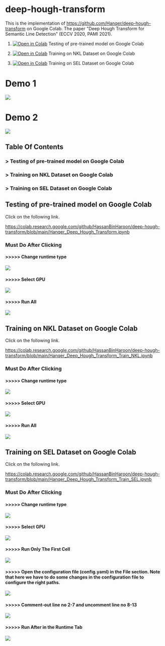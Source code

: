 
# deep-hough-transform

This is the implementation of https://github.com/Hanqer/deep-hough-transform on Google Colab. The paper "Deep Hough Transform for Semantic Line Detection" (ECCV 2020, PAMI 2021).

1. [![Open in Colab](https://colab.research.google.com/assets/colab-badge.svg)](https://colab.research.google.com/github/HassanBinHaroon/deep-hough-transform/blob/main/Hanqer_Deep_Hough_Transform.ipynb) Testing of pre-trained model on Google Colab

2. [![Open in Colab](https://colab.research.google.com/assets/colab-badge.svg)](https://colab.research.google.com/github/HassanBinHaroon/deep-hough-transform/blob/main/Hanqer_Deep_Hough_Transform_Train_NKL.ipynb) Training on NKL Dataset on Google Colab

3. [![Open in Colab](https://colab.research.google.com/assets/colab-badge.svg)](https://colab.research.google.com/github/HassanBinHaroon/deep-hough-transform/blob/main/Hanqer_Deep_Hough_Transform_Train_SEL.ipynb) Training on SEL Dataset on Google Colab

# Demo 1

![](https://github.com/HassanBinHaroon/deep-hough-transform/blob/main/Images/demo1.jpg)

# Demo 2

![](https://github.com/HassanBinHaroon/deep-hough-transform/blob/main/Images/demo2.jpg)

## Table Of Contents

   ### >    Testing of pre-trained model on Google Colab
   ### >    Training on NKL Dataset on Google Colab
   ### >    Training on SEL Dataset on Google Colab

## Testing of pre-trained model on Google Colab

Click on the following link.

https://colab.research.google.com/github/HassanBinHaroon/deep-hough-transform/blob/main/Hanqer_Deep_Hough_Transform.ipynb
### Must Do After Clicking 

#### >>>>> Change runtime type

![](https://github.com/HassanBinHaroon/deep-hough-transform/blob/main/Images/im1.png)

#### >>>>> Select GPU

![](https://github.com/HassanBinHaroon/deep-hough-transform/blob/main/Images/im2.png)

#### >>>>> Run All

![](https://github.com/HassanBinHaroon/deep-hough-transform/blob/main/Images/im3.png)

## Training on NKL Dataset on Google Colab

Click on the following link.

https://colab.research.google.com/github/HassanBinHaroon/deep-hough-transform/blob/main/Hanqer_Deep_Hough_Transform_Train_NKL.ipynb
### Must Do After Clicking 

#### >>>>> Change runtime type

![](https://github.com/HassanBinHaroon/deep-hough-transform/blob/main/Images/im1.png)

#### >>>>> Select GPU

![](https://github.com/HassanBinHaroon/deep-hough-transform/blob/main/Images/im2.png)

#### >>>>> Run All

![](https://github.com/HassanBinHaroon/deep-hough-transform/blob/main/Images/im3.png)

## Training on SEL Dataset on Google Colab

Click on the following link.

https://colab.research.google.com/github/HassanBinHaroon/deep-hough-transform/blob/main/Hanqer_Deep_Hough_Transform_Train_SEL.ipynb

### Must Do After Clicking 

#### >>>>> Change runtime type

![](https://github.com/HassanBinHaroon/deep-hough-transform/blob/main/Images/im1.png)

#### >>>>> Select GPU

![](https://github.com/HassanBinHaroon/deep-hough-transform/blob/main/Images/im2.png)

#### >>>>> Run Only The First Cell

![](https://github.com/HassanBinHaroon/deep-hough-transform/blob/main/Images/im4.png)

#### >>>>> Open the configuration file (config.yaml) in the File section. Note that here we have to do some changes in the configuration file to configure the right paths. 

![](https://github.com/HassanBinHaroon/deep-hough-transform/blob/main/Images/im5.png)

#### >>>>> Comment-out line no 2-7 and uncomment line no 8-13 

![](https://github.com/HassanBinHaroon/deep-hough-transform/blob/main/Images/im6.png)

#### >>>>> Run After in the Runtime Tab

![](https://github.com/HassanBinHaroon/deep-hough-transform/blob/main/Images/im7.png)
